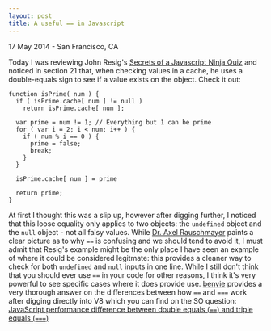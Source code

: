 ```yaml
---
layout: post
title: A useful == in Javascript
---
```


<p class="meta">17 May 2014 - San Francisco, CA</p>

Today I was reviewing John Resig's [Secrets of a Javascript Ninja Quiz][eresig] and noticed in section 21 that, when checking values in a cache, he uses a double-equals sign to see if a value exists on the object. Check it out:

    function isPrime( num ) {
      if ( isPrime.cache[ num ] != null )
        return isPrime.cache[ num ];

      var prime = num != 1; // Everything but 1 can be prime
      for ( var i = 2; i < num; i++ ) {
        if ( num % i == 0 ) {
          prime = false;
          break;
        }
      }

      isPrime.cache[ num ] = prime

      return prime;
    }

At first I thought this was a slip up, however after digging further, I noticed that this loose equality only applies to two objects: the `undefined` object and the `null` object - not all falsy values. While [Dr. Axel Rauschmayer][2ality] paints a clear picture as to why `==` is confusing and we should tend to avoid it, I must admit that Resig's example might be the only place I have seen an example of where it could be considered legitmate: this provides a cleaner way to check for both `undefined` and `null` inputs in one line. While I still don't think that you should ever use `==` in your code for other reasons, I think it's very powerful to see specific cases where it does provide use. [benvie][so_user] provides a very thorough answer on the differences between how `==` and `===` work after digging directly into V8 which you can find on the SO question: [JavaScript performance difference between double equals (`==`) and triple equals (`===`)][so]

[2ality]: http://www.2ality.com/2011/06/javascript-equality.html
[eresig]: http://ejohn.org/apps/learn
[so]: http://stackoverflow.com/questions/8044750/javascript-performance-difference-between-double-equals-and-triple-equals
[so_user]: http://bbenvie.com/
